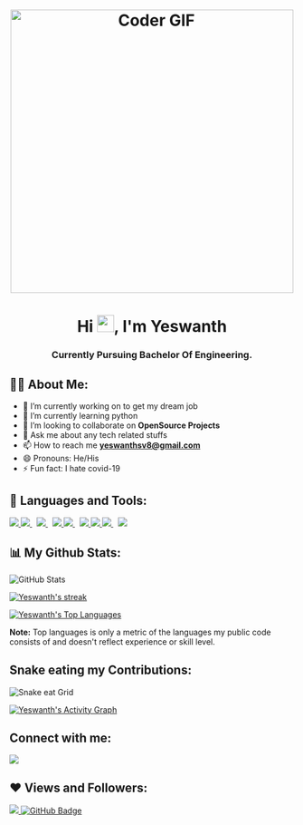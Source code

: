 <h1 align="center"><img src="https://cdn.dribbble.com/users/1090020/screenshots/3901343/________-5.gif" alt="Coder GIF" width="500"></h1>
<h1 align="center">Hi <img src="https://raw.githubusercontent.com/MartinHeinz/MartinHeinz/master/wave.gif" width="30px">, I'm Yeswanth</h1>
<h3 align="center">Currently Pursuing Bachelor Of Engineering.</h3>

## 🙋‍♂️ About Me:
- 🔭 I’m currently working on to get my dream job
- 🌱 I’m currently learning python
- 👯 I’m looking to collaborate on **OpenSource Projects**
- 💬 Ask me about any tech related stuffs
- 📫 How to reach me **yeswanthsv8@gmail.com**
- 😄 Pronouns: He/His
- ⚡ Fun fact: I hate covid-19

## 🚀 Languages and Tools:
<p align="left"> 
    <a href="https://www.python.org" target="_blank"> <img src="https://img.icons8.com/color/48/000000/python.png"/> </a>
    <a style="padding-right:8px;" href="" target="_blank"> <img src="https://img.icons8.com/color/48/000000/c-programming.png"/> </a>
    <a style="padding-right:8px;" href="" target="_blank"> <img src="https://img.icons8.com/color/48/000000/c-plus-plus-logo.png"/> </a>
    <a href="https://www.java.com" target="_blank"> <img src="https://img.icons8.com/color/48/000000/java-coffee-cup-logo.png"/> </a>
    <a style="padding-right:8px;" href="https://www.mysql.com/" target="_blank"> <img src="https://img.icons8.com/fluent/50/000000/mysql-logo.png"/> </a>
    <a href="https://www.w3.org/html/" target="_blank"> <img src="https://img.icons8.com/color/48/000000/html-5.png"/> </a> 
    <a href="https://www.w3schools.com/css/" target="_blank"> <img src="https://img.icons8.com/color/48/000000/css3.png"/> </a> 
    <a style="padding-right:8px;" href="" target="_blank"> <img src="https://img.icons8.com/nolan/64/git.png"/> </a>  
    <a style="padding-right:8px;" href="" target="_blank"> <img src="https://img.icons8.com/color/48/000000/kotlin.png"/> </a>
<p/>

## 📊 My Github Stats:
![GitHub Stats](https://github-readme-stats.vercel.app/api?username=yeswanthsv8&theme=radical)
<p>
    <a href="https://github.com/yeswanthsv8/github-readme-streak-stats">
        <img title="🔥 Get streak stats for your profile at git.io/streak-stats" alt="Yeswanth's streak" src="https://github-readme-streak-stats.herokuapp.com/?user=yeswanthsv8&theme=gruvbox&hide_border=true&stroke=0000&background=060A0CD0"/>
    </a>

<a href="https://github.com/yeswanthsv8/github-readme-stats"><img alt="Yeswanth's Top Languages" src="https://github-readme-stats.vercel.app/api/top-langs/?username=yeswanthsv8&langs_count=8&count_private=true&layout=compact&theme=react&hide_border=true&bg_color=0D1117" /></a>
  
  <b>Note:</b> Top languages is only a metric of the languages my public code consists of and doesn't reflect experience or skill level.

## Snake eating my Contributions:
![Snake eat Grid](https://github.com/yeswanthsv8/yeswanthsv8/blob/output/github-contribution-grid-snake.gif)
    
<a href="https://github.com/yeswanthsv8/github-readme-activity-graph"><img alt="Yeswanth's Activity Graph" src="https://activity-graph.herokuapp.com/graph?username=yeswanthsv8&bg_color=0D1117&color=5BCDEC&line=5BCDEC&point=FFFFFF&hide_border=true" /></a>
</p>


## Connect with me:
<p align="left">
<a href = "https://www.linkedin.com/in/yeswanth-sv/"><img src="https://img.icons8.com/fluent/48/000000/linkedin.png"/></a>
</p>

## ❤ Views and Followers:
<a href="https://github.com/Meghna-DAS/github-profile-views-counter">
    <img src="https://komarev.com/ghpvc/?username=yeswanthsv8">
</a>
<a href="https://github.com/yeswanthsv8?tab=followers"><img src="https://img.shields.io/github/followers/yeswanthsv8?label=Followers&style=social" alt="GitHub Badge"></a>
